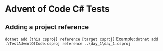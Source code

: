 # Advent of Code C# Tests

## Adding a project reference

`dotnet add [this csproj] reference [target csproj]`
Example:
`dotnet add .\TestAdventOfCode.csproj reference ..\day_1\day_1.csproj`

